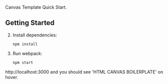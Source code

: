 Canvas Template Quick Start.

## Getting Started

2.  Install dependencies:

        npm install

3.  Run webpack:

        npm start

http://localhost:3000 and you should see 'HTML CANVAS BOILERPLATE' on hover.
